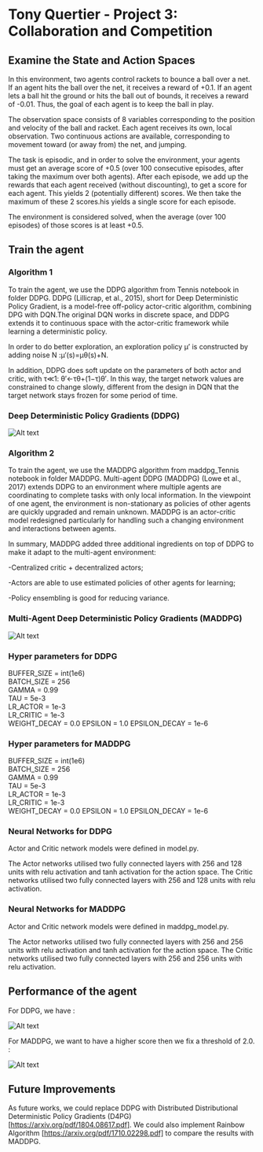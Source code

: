 
# Tony Quertier - Project 3: Collaboration and Competition


## Examine the State and Action Spaces

In this environment, two agents control rackets to bounce a ball over a net. If an agent hits the ball over the net, it receives a reward of +0.1. If an agent lets a ball hit the ground or hits the ball out of bounds, it receives a reward of -0.01. Thus, the goal of each agent is to keep the ball in play.

The observation space consists of 8 variables corresponding to the position and velocity of the ball and racket. Each agent receives its own, local observation. Two continuous actions are available, corresponding to movement toward (or away from) the net, and jumping.

The task is episodic, and in order to solve the environment, your agents must get an average score of +0.5 (over 100 consecutive episodes, after taking the maximum over both agents). After each episode, we add up the rewards that each agent received (without discounting), to get a score for each agent. This yields 2 (potentially different) scores. We then take the maximum of these 2 scores.his yields a single score for each episode.

The environment is considered solved, when the average (over 100 episodes) of those scores is at least +0.5.


##  Train the agent


### Algorithm 1

To train the agent, we use the DDPG algorithm from Tennis notebook in folder DDPG. 
DDPG (Lillicrap, et al., 2015), short for Deep Deterministic Policy Gradient, is a model-free off-policy actor-critic algorithm, combining DPG with DQN.The original DQN works in discrete space, and DDPG extends it to continuous space with the actor-critic framework while learning a deterministic policy.

In order to do better exploration, an exploration policy μ’ is constructed by adding noise N :μ′(s)=μθ(s)+N.

In addition, DDPG does soft update on the parameters of both actor and critic, with τ≪1: θ′←τθ+(1−τ)θ′. In this way, the target network values are constrained to change slowly, different from the design in DQN that the target network stays frozen for some period of time.


### Deep Deterministic Policy Gradients (DDPG)


![Alt text](https://github.com/Quertier/p3_collab-compet/blob/master/ddpg_algo.PNG)


### Algorithm 2

To train the agent, we use the MADDPG algorithm from maddpg_Tennis notebook in folder MADDPG. 
Multi-agent DDPG (MADDPG) (Lowe et al., 2017) extends DDPG to an environment where multiple agents are coordinating to complete tasks with only local information. In the viewpoint of one agent, the environment is non-stationary as policies of other agents are quickly upgraded and remain unknown. MADDPG is an actor-critic model redesigned particularly for handling such a changing environment and interactions between agents.

In summary, MADDPG added three additional ingredients on top of DDPG to make it adapt to the multi-agent environment:

   -Centralized critic + decentralized actors;
   
   -Actors are able to use estimated policies of other agents for learning;
   
   -Policy ensembling is good for reducing variance.
   
### Multi-Agent Deep Deterministic Policy Gradients (MADDPG)

![Alt text](https://github.com/Quertier/p3_collab-compet/blob/master/maddpg_algo.jpg)

### Hyper parameters for DDPG

BUFFER_SIZE = int(1e6)  
BATCH_SIZE = 256        
GAMMA = 0.99            
TAU = 5e-3              
LR_ACTOR = 1e-3         
LR_CRITIC = 1e-3        
WEIGHT_DECAY = 0.0
EPSILON = 1.0 
EPSILON_DECAY = 1e-6

### Hyper parameters for MADDPG

BUFFER_SIZE = int(1e6)  
BATCH_SIZE = 256        
GAMMA = 0.99           
TAU = 5e-3              
LR_ACTOR = 1e-3         
LR_CRITIC = 1e-3        
WEIGHT_DECAY = 0.0 
EPSILON = 1.0 
EPSILON_DECAY = 1e-6

### Neural Networks for DDPG

Actor and Critic network models were defined in model.py.

The Actor networks utilised two fully connected layers with 256 and 128 units with relu activation and tanh activation for the action space. 
The Critic networks utilised two fully connected layers with 256 and 128 units with relu activation. 

### Neural Networks for MADDPG

Actor and Critic network models were defined in maddpg_model.py.

The Actor networks utilised two fully connected layers with 256 and 256 units with relu activation and tanh activation for the action space. 
The Critic networks utilised two fully connected layers with 256 and 256 units with relu activation. 



## Performance of the agent

For DDPG, we have :

![Alt text](https://github.com/Quertier/p3_collab-compet/blob/master/p3_score.PNG)

For MADDPG, we want to have a higher score then we fix a threshold of 2.0. :

![Alt text](https://github.com/Quertier/p3_collab-compet/blob/master/p3_maddpg.PNG)


## Future Improvements

As future works, we could replace DDPG with Distributed Distributional Deterministic Policy Gradients (D4PG) [https://arxiv.org/pdf/1804.08617.pdf]. We could also implement Rainbow Algorithm [https://arxiv.org/pdf/1710.02298.pdf] to compare the results with MADDPG.



